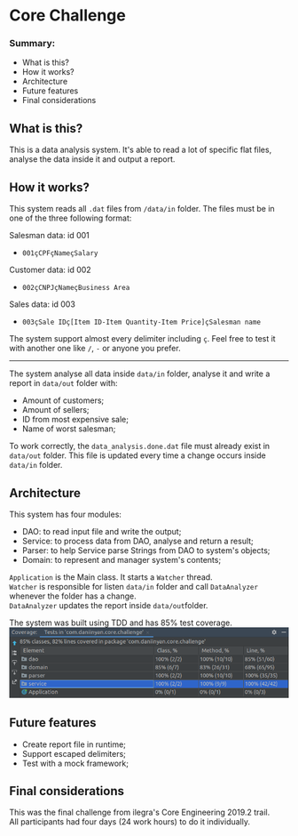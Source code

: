 # Core Challenge

### Summary:
- What is this?
- How it works?
- Architecture
- Future features
- Final considerations

## What is this?
This is a data analysis system. It's able to read a lot of specific flat files, analyse the data inside it and output a report. 

## How it works?
This system reads all `.dat` files from `/data/in` folder. 
The files must be in one of the three following format:
<br>

Salesman data: id 001 <br>
- `001çCPFçNameçSalary`

Customer data: id 002 <br>
- `002çCNPJçNameçBusiness Area`

Sales data: id 003 <br>
- `003çSale IDç[Item ID-Item Quantity-Item Price]çSalesman name`

The system support almost every delimiter including `ç`. Feel free to test it with another one like `/`, `-` or anyone you prefer.

---
The system analyse all data inside `data/in` folder, analyse it and write a report in `data/out` folder with:
- Amount of customers;
- Amount of sellers;
- ID from most expensive sale;
- Name of worst salesman;

To work correctly, the `data_analysis.done.dat` file must already exist in `data/out` folder. 
This file is updated every time a change occurs inside `data/in` folder. 

## Architecture
This system has four modules: <br>
- DAO: to read input file and write the output;
- Service: to process data from DAO, analyse and return a result;
- Parser: to help Service parse Strings from DAO to system's objects;
- Domain: to represent and manager system's contents;

`Application` is the Main class. It starts a `Watcher` thread. <br>
`Watcher` is responsible for listen `data/in` folder and call `DataAnalyzer` whenever the folder has a change. <br>
`DataAnalyzer` updates the report inside `data/out`folder.

The system was built using TDD and has 85% test coverage.
<img src="images/TestCoverage.png">

## Future features
- Create report file in runtime;
- Support escaped delimiters;
- Test with a mock framework;

## Final considerations
This was the final challenge from ilegra's Core Engineering 2019.2 trail. <br>
All participants had four days (24 work hours) to do it individually. 
